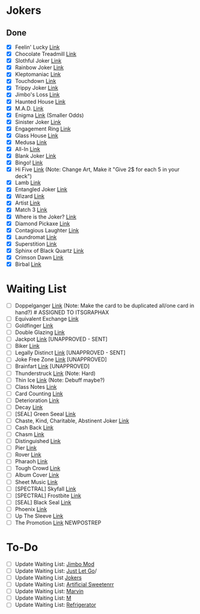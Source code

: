 # Jokers
## Done
- [x] Feelin' Lucky [Link](https://www.reddit.com/r/balatro/comments/1kq0ff8/very_niche_but_maybe_powerful_joker/)
- [x] Chocolate Treadmill [Link](https://www.reddit.com/r/balatro/comments/1kqntx3/run_off_the_fat_from_all_those_ice_creams/)
- [x] Slothful Joker [Link](https://www.reddit.com/r/balatro/comments/1kmcvm1/decided_to_make_some_custom_joker_ideas_no_idea/)
- [x] Rainbow Joker [Link](https://www.reddit.com/r/balatro/comments/1kmcvm1/decided_to_make_some_custom_joker_ideas_no_idea/)
- [x] Kleptomaniac [Link](https://www.reddit.com/r/balatro/comments/1kpdhv3/lets_go_stealing/)
- [x] Touchdown [Link](https://www.reddit.com/r/balatro/comments/1khy2uv/everywhere_i_go_i_see_a_joker_idea/)
- [x] Trippy Joker [Link](https://www.reddit.com/r/balatro/comments/1kjf8bc/cooked_this_idea_while_i_was_in_the_zone/)
- [x] Jimbo's Loss [Link](https://www.reddit.com/r/balatro/comments/1kj5klm/jimbos_loss/)
- [x] Haunted House [Link](https://www.reddit.com/r/balatro/comments/1kdezay/joker_concept_haunted_house/) 
- [x] M.A.D. [Link](https://www.reddit.com/r/balatro/comments/1jycf28/balanced_jonklers_volume_2/?utm_source=share&utm_medium=web3x&utm_name=web3xcss&utm_term=1&utm_content=share_button)
- [x] Enigma [Link](https://www.reddit.com/r/balatro/comments/1jycf28/balanced_jonklers_volume_2/?utm_source=share&utm_medium=web3x&utm_name=web3xcss&utm_term=1&utm_content=share_button) (Smaller Odds)
- [x] Sinister Joker [Link](https://www.reddit.com/r/balatro/comments/1klnvnb/pause_that_score/)
- [x] Engagement Ring  [Link](https://www.reddit.com/r/balatro/comments/1kiegwz/i_just_got_engaged_so_i_made_a_joker_based_on_my/)
- [x] Glass House [Link](https://www.reddit.com/r/balatro/comments/1kps35w/joker_concept_for_full_house/)
- [x] Medusa [Link](https://www.reddit.com/r/balatro/comments/1kfupzh/stone_cards_are_underrated_and_unused_so_i_made/)
- [x] All-In [Link](https://www.reddit.com/r/balatro/comments/1kimkkl/a_custom_joker_for_people_with_terrible_econ/)
- [x] Blank Joker [Link](https://www.reddit.com/r/balatro/comments/1krkaam/update_blank_joker_2_optimized_for_ante_8_and/)
- [x] Bingo! [Link](https://www.reddit.com/r/balatro/comments/1kci768/how_about_this_for_a_fun_joker_idea/)
- [x] Hi Five [Link](https://www.reddit.com/r/balatro/comments/1khcu0v/joker_concept_that_wants_to_be_sold_hi_five/) (Note: Change Art, Make it "Give 2$ for each 5 in your deck")
- [x] Lamb [Link](https://www.reddit.com/r/balatro/comments/1kpz7nt/wish_we_had_more_questlike_jokers_similar_to/)
- [x] Entangled Joker [Link](https://www.reddit.com/r/balatro/comments/1jfljha/custom_jokers_after_a_lot_of_thoughts_100/?utm_source=share&utm_medium=web3x&utm_name=web3xcss&utm_term=1&utm_content=share_button)
- [x] Wizard [Link](https://www.reddit.com/r/balatro/comments/1jycf28/balanced_jonklers_volume_2/?utm_source=share&utm_medium=web3x&utm_name=web3xcss&utm_term=1&utm_content=share_button)
- [x] Artist [Link](https://www.reddit.com/r/balatro/comments/1jycf28/balanced_jonklers_volume_2/?utm_source=share&utm_medium=web3x&utm_name=web3xcss&utm_term=1&utm_content=share_button)
- [x] Match 3 [Link](https://www.reddit.com/r/balatro/comments/1jfljha/custom_jokers_after_a_lot_of_thoughts_100/?utm_source=share&utm_medium=web3x&utm_name=web3xcss&utm_term=1&utm_content=share_button)
- [x] Where is the Joker? [Link](https://www.reddit.com/r/balatro/comments/1kvmahd/where_is_joker_custom_joker/)
- [x] Diamond Pickaxe [Link](https://www.reddit.com/r/balatro/comments/1jycf28/balanced_jonklers_volume_2/?utm_source=share&utm_medium=web3x&utm_name=web3xcss&utm_term=1&utm_content=share_button)
- [x] Contagious Laughter [Link](https://www.reddit.com/r/balatro/comments/1kqcdt3/i_love_drawing_jokers_for_fun_so_i_tried_to_turn/)
- [x] Laundromat [Link](https://www.reddit.com/r/balatro/comments/1kt7joe/came_up_with_a_joker_idea_no_idea_how_balanced_it/)
- [x] Superstition [Link](https://www.reddit.com/r/balatro/comments/1hnbwvn/oc_here_are_some_custom_jokers_and_more_concepts/)
- [x] Sphinx of Black Quartz [Link](https://www.reddit.com/r/balatro/comments/1hnbwvn/oc_here_are_some_custom_jokers_and_more_concepts/)
- [x] Crimson Dawn [Link](https://www.reddit.com/r/balatro/comments/1hnbwvn/oc_here_are_some_custom_jokers_and_more_concepts/)
- [x] Birbal [Link](https://www.reddit.com/r/balatro/comments/1jycf28/balanced_jonklers_volume_2/?utm_source=share&utm_medium=web3x&utm_name=web3xcss&utm_term=1&utm_content=share_button)

# Waiting List
- [ ] Doppelganger [Link](https://www.reddit.com/r/balatro/comments/1kiw3s0/joker_is_different_for_every_run/) (Note: Make the card to be duplicated all/one card in hand?) # ASSIGNED TO ITSGRAPHAX
- [ ] Equivalent Exchange [Link](https://www.reddit.com/r/balatro/comments/1klukvy/fuck_it_reposting_it_again/)
- [ ] Goldfinger [Link](https://www.reddit.com/r/balatro/comments/1kviylt/i_made_a_joker_that_completes_the_banana_trilogy/)
- [ ] Double Glazing [Link](https://www.reddit.com/r/balatro/comments/1kmcvm1/decided_to_make_some_custom_joker_ideas_no_idea/)
- [ ] Jackpot [Link](https://www.reddit.com/r/balatro/comments/1kjr6ev/a_couple_custom_joker_ideas/) [UNAPPROVED - SENT]
- [ ] Biker [Link](https://www.reddit.com/r/balatro/comments/1kmxev1/wanna_join_our_biker_gang_custom_joker_post/) 
- [ ] Legally Distinct [Link](https://www.reddit.com/r/balatro/comments/1kov6fo/had_these_joker_ideas_rattling_around_in_my_head/) [UNAPPROVED - SENT]
- [ ] Joke Free Zone [Link](https://www.reddit.com/r/balatro/comments/1kqcdt3/i_love_drawing_jokers_for_fun_so_i_tried_to_turn/) [UNAPPROVED]
- [ ] Brainfart [Link](https://www.reddit.com/r/balatro/comments/1kman09/a_more_consistent_get_for_a_less_consistent_result/) [UNAPPROVED]
- [ ] Thunderstruck [Link](https://www.reddit.com/r/balatro/comments/1jycf28/balanced_jonklers_volume_2/?utm_source=share&utm_medium=web3x&utm_name=web3xcss&utm_term=1&utm_content=share_button) (Note: Hard)
- [ ] Thin Ice [Link](https://www.reddit.com/r/balatro/comments/1jycf28/balanced_jonklers_volume_2/?utm_source=share&utm_medium=web3x&utm_name=web3xcss&utm_term=1&utm_content=share_button) (Note: Debuff maybe?)
- [ ] Class Notes [Link](https://www.reddit.com/r/balatro/comments/1jfljha/custom_jokers_after_a_lot_of_thoughts_100/?utm_source=share&utm_medium=web3x&utm_name=web3xcss&utm_term=1&utm_content=share_button)
- [ ] Card Counting [Link](https://www.reddit.com/r/balatro/comments/1l7vmnh/all_the_jokercard_ideas_ive_had_while_playing/)
- [ ] Deterioration [Link](https://www.reddit.com/r/balatro/comments/1l7vmnh/all_the_jokercard_ideas_ive_had_while_playing/)
- [ ] Decay [Link](https://www.reddit.com/r/balatro/comments/1l7vmnh/all_the_jokercard_ideas_ive_had_while_playing/)
- [ ] [SEAL] Green Seeal [Link](https://www.reddit.com/r/balatro/comments/1l7vmnh/all_the_jokercard_ideas_ive_had_while_playing/)
- [ ] Chaste, Kind, Charitable, Abstinent Joker [Link](https://www.reddit.com/r/balatro/comments/1l7vmnh/all_the_jokercard_ideas_ive_had_while_playing/)
- [ ] Cash Back [Link](https://www.reddit.com/r/balatro/comments/1l6iud1/joker_concepts_for_shops/)
- [ ] Chasm [Link](https://www.reddit.com/r/balatro/comments/1l89253/the_solution_to_make_stone_cards_viable_remove/)
- [ ] Distinguished [Link](https://www.reddit.com/r/balatro/comments/1hnbwvn/oc_here_are_some_custom_jokers_and_more_concepts/)
- [ ] Pier [Link](https://www.reddit.com/r/balatro/comments/1hnbwvn/oc_here_are_some_custom_jokers_and_more_concepts/)
- [ ] Rover [Link](https://www.reddit.com/r/balatro/comments/1hnbwvn/oc_here_are_some_custom_jokers_and_more_concepts/)
- [ ] Pharaoh [Link](https://www.reddit.com/r/balatro/comments/1hnbwvn/oc_here_are_some_custom_jokers_and_more_concepts/)
- [ ] Tough Crowd [Link](https://www.reddit.com/r/balatro/comments/1hnbwvn/oc_here_are_some_custom_jokers_and_more_concepts/)
- [ ] Album Cover [Link](https://www.reddit.com/r/balatro/comments/1hnbwvn/oc_here_are_some_custom_jokers_and_more_concepts/)
- [ ] Sheet Music [Link](https://www.reddit.com/r/balatro/comments/1hnbwvn/oc_here_are_some_custom_jokers_and_more_concepts/)
- [ ] [SPECTRAL] Skyfall [Link](https://www.reddit.com/r/balatro/comments/1hnbwvn/oc_here_are_some_custom_jokers_and_more_concepts/)
- [ ] [SPECTRAL] Frostbite [Link](https://www.reddit.com/r/balatro/comments/1hnbwvn/oc_here_are_some_custom_jokers_and_more_concepts/)
- [ ] [SEAL] Black Seal [Link](https://www.reddit.com/r/balatro/comments/1hnbwvn/oc_here_are_some_custom_jokers_and_more_concepts/)
- [ ] Phoenix [Link](https://www.reddit.com/r/balatro/comments/1l45s5n/bored_at_work_and_decided_to_create_a_joker_idea/)
- [ ] Up The Sleeve [Link](https://www.reddit.com/r/balatro/comments/1kup5u1/some_unserious_joker_ideas/)
- [ ] The Promotion [Link](https://www.reddit.com/r/balatro/comments/1kup5u1/some_unserious_joker_ideas/)
NEWPOSTREP

# To-Do
- [ ] Update Waiting List: [Jimbo Mod](https://www.reddit.com/r/balatro/comments/1kw968a/had_this_idea_while_playing_isaac_coop/)
- [ ] Update Waiting List: [Just Let Go](https://www.reddit.com/r/balatro/comments/1kvxz2a/found_this_on_my_computer/)/
- [ ] Update Waiting List [Jokers](https://www.reddit.com/user/Omegza/submitted/)
- [ ] Update Waiting List: [Artificial Sweetenrr](https://www.reddit.com/r/balatro/comments/1kx8m5l/perkeo_if_it_were_a_food_joker_and_had_bad_art/)
- [ ] Update Waiting List: [Marvin](https://www.reddit.com/r/balatro/comments/1kx76fw/i_got_bored_again/)
- [ ] Update Waiting List: [M](https://www.reddit.com/r/balatro/comments/1kwq1um/mccreadys_monster/)
- [ ] Update Waiting List: [Refrigerator](https://www.reddit.com/r/balatro/comments/1kr8n39/refrigerator/)
